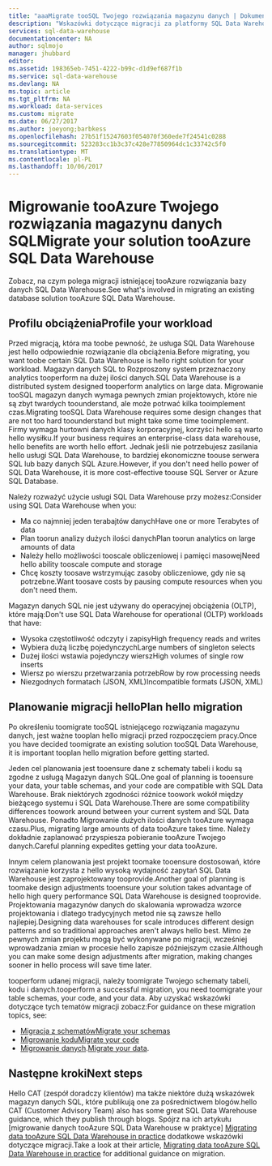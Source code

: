 ```yaml
---
title: "aaaMigrate tooSQL Twojego rozwiązania magazynu danych | Dokumentacja firmy Microsoft"
description: "Wskazówki dotyczące migracji za platformy SQL Data Warehouse tooAzure rozwiązania."
services: sql-data-warehouse
documentationcenter: NA
author: sqlmojo
manager: jhubbard
editor: 
ms.assetid: 198365eb-7451-4222-b99c-d1d9ef687f1b
ms.service: sql-data-warehouse
ms.devlang: NA
ms.topic: article
ms.tgt_pltfrm: NA
ms.workload: data-services
ms.custom: migrate
ms.date: 06/27/2017
ms.author: joeyong;barbkess
ms.openlocfilehash: 27b51f15247603f054070f360ede7f24541c0288
ms.sourcegitcommit: 523283cc1b3c37c428e77850964dc1c33742c5f0
ms.translationtype: MT
ms.contentlocale: pl-PL
ms.lasthandoff: 10/06/2017
---
```

# <a name="migrate-your-solution-tooazure-sql-data-warehouse"></a><span data-ttu-id="eedb5-103">Migrowanie tooAzure Twojego rozwiązania magazynu danych SQL</span><span class="sxs-lookup"><span data-stu-id="eedb5-103">Migrate your solution tooAzure SQL Data Warehouse</span></span>
<span data-ttu-id="eedb5-104">Zobacz, na czym polega migracji istniejącej tooAzure rozwiązania bazy danych SQL Data Warehouse.</span><span class="sxs-lookup"><span data-stu-id="eedb5-104">See what's involved in migrating an existing database solution tooAzure SQL Data Warehouse.</span></span> 

## <a name="profile-your-workload"></a><span data-ttu-id="eedb5-105">Profilu obciążenia</span><span class="sxs-lookup"><span data-stu-id="eedb5-105">Profile your workload</span></span>
<span data-ttu-id="eedb5-106">Przed migracją, która ma toobe pewność, że usługa SQL Data Warehouse jest hello odpowiednie rozwiązanie dla obciążenia.</span><span class="sxs-lookup"><span data-stu-id="eedb5-106">Before migrating, you want toobe certain SQL Data Warehouse is hello right solution for your workload.</span></span> <span data-ttu-id="eedb5-107">Magazyn danych SQL to Rozproszony system przeznaczony analytics tooperform na dużej ilości danych.</span><span class="sxs-lookup"><span data-stu-id="eedb5-107">SQL Data Warehouse is a distributed system designed tooperform analytics on large data.</span></span>  <span data-ttu-id="eedb5-108">Migrowanie tooSQL magazyn danych wymaga pewnych zmian projektowych, które nie są zbyt twardych toounderstand, ale może potrwać kilka tooimplement czas.</span><span class="sxs-lookup"><span data-stu-id="eedb5-108">Migrating tooSQL Data Warehouse requires some design changes that are not too hard toounderstand but might take some time tooimplement.</span></span> <span data-ttu-id="eedb5-109">Firmy wymaga hurtowni danych klasy korporacyjnej, korzyści hello są warto hello wysiłku.</span><span class="sxs-lookup"><span data-stu-id="eedb5-109">If your business requires an enterprise-class data warehouse, hello benefits are worth hello effort.</span></span> <span data-ttu-id="eedb5-110">Jednak jeśli nie potrzebujesz zasilania hello usługi SQL Data Warehouse, to bardziej ekonomiczne toouse serwera SQL lub bazy danych SQL Azure.</span><span class="sxs-lookup"><span data-stu-id="eedb5-110">However, if you don't need hello power of SQL Data Warehouse, it is more cost-effective toouse SQL Server or Azure SQL Database.</span></span>

<span data-ttu-id="eedb5-111">Należy rozważyć użycie usługi SQL Data Warehouse przy możesz:</span><span class="sxs-lookup"><span data-stu-id="eedb5-111">Consider using SQL Data Warehouse when you:</span></span>
- <span data-ttu-id="eedb5-112">Ma co najmniej jeden terabajtów danych</span><span class="sxs-lookup"><span data-stu-id="eedb5-112">Have one or more Terabytes of data</span></span>
- <span data-ttu-id="eedb5-113">Plan toorun analizy dużych ilości danych</span><span class="sxs-lookup"><span data-stu-id="eedb5-113">Plan toorun analytics on large amounts of data</span></span>
- <span data-ttu-id="eedb5-114">Należy hello możliwości tooscale obliczeniowej i pamięci masowej</span><span class="sxs-lookup"><span data-stu-id="eedb5-114">Need hello ability tooscale compute and storage</span></span> 
- <span data-ttu-id="eedb5-115">Chcę koszty toosave wstrzymując zasoby obliczeniowe, gdy nie są potrzebne.</span><span class="sxs-lookup"><span data-stu-id="eedb5-115">Want toosave costs by pausing compute resources when you don't need them.</span></span>

<span data-ttu-id="eedb5-116">Magazyn danych SQL nie jest używany do operacyjnej obciążenia (OLTP), które mają:</span><span class="sxs-lookup"><span data-stu-id="eedb5-116">Don't use SQL Data Warehouse for operational (OLTP) workloads that have:</span></span>
- <span data-ttu-id="eedb5-117">Wysoka częstotliwość odczyty i zapisy</span><span class="sxs-lookup"><span data-stu-id="eedb5-117">High frequency reads and writes</span></span>
- <span data-ttu-id="eedb5-118">Wybiera dużą liczbę pojedynczych</span><span class="sxs-lookup"><span data-stu-id="eedb5-118">Large numbers of singleton selects</span></span>
- <span data-ttu-id="eedb5-119">Dużej ilości wstawia pojedynczy wiersz</span><span class="sxs-lookup"><span data-stu-id="eedb5-119">High volumes of single row inserts</span></span>
- <span data-ttu-id="eedb5-120">Wiersz po wierszu przetwarzania potrzeb</span><span class="sxs-lookup"><span data-stu-id="eedb5-120">Row by row processing needs</span></span>
- <span data-ttu-id="eedb5-121">Niezgodnych formatach (JSON, XML)</span><span class="sxs-lookup"><span data-stu-id="eedb5-121">Incompatible formats (JSON, XML)</span></span>


## <a name="plan-hello-migration"></a><span data-ttu-id="eedb5-122">Planowanie migracji hello</span><span class="sxs-lookup"><span data-stu-id="eedb5-122">Plan hello migration</span></span>

<span data-ttu-id="eedb5-123">Po określeniu toomigrate tooSQL istniejącego rozwiązania magazynu danych, jest ważne tooplan hello migracji przed rozpoczęciem pracy.</span><span class="sxs-lookup"><span data-stu-id="eedb5-123">Once you have decided toomigrate an existing solution tooSQL Data Warehouse, it is important tooplan hello migration before getting started.</span></span> 

<span data-ttu-id="eedb5-124">Jeden cel planowania jest tooensure dane z schematy tabeli i kodu są zgodne z usługą Magazyn danych SQL.</span><span class="sxs-lookup"><span data-stu-id="eedb5-124">One goal of planning is tooensure your data, your table schemas, and your code are compatible with SQL Data Warehouse.</span></span> <span data-ttu-id="eedb5-125">Brak niektórych zgodności różnice toowork wokół między bieżącego systemu i SQL Data Warehouse.</span><span class="sxs-lookup"><span data-stu-id="eedb5-125">There are some compatibility differences toowork around between your current system and SQL Data Warehouse.</span></span> <span data-ttu-id="eedb5-126">Ponadto Migrowanie dużych ilości danych tooAzure wymaga czasu.</span><span class="sxs-lookup"><span data-stu-id="eedb5-126">Plus, migrating large amounts of data tooAzure takes time.</span></span> <span data-ttu-id="eedb5-127">Należy dokładnie zaplanować przyspiesza pobieranie tooAzure Twojego danych.</span><span class="sxs-lookup"><span data-stu-id="eedb5-127">Careful planning expedites getting your data tooAzure.</span></span> 

<span data-ttu-id="eedb5-128">Innym celem planowania jest projekt toomake tooensure dostosowań, które rozwiązanie korzysta z hello wysoką wydajność zapytań SQL Data Warehouse jest zaprojektowany tooprovide.</span><span class="sxs-lookup"><span data-stu-id="eedb5-128">Another goal of planning is toomake design adjustments tooensure your solution takes advantage of hello high query performance SQL Data Warehouse is designed tooprovide.</span></span> <span data-ttu-id="eedb5-129">Projektowania magazynów danych do skalowania wprowadza wzorce projektowania i dlatego tradycyjnych metod nie są zawsze hello najlepiej.</span><span class="sxs-lookup"><span data-stu-id="eedb5-129">Designing data warehouses for scale introduces different design patterns and so traditional approaches aren't always hello best.</span></span> <span data-ttu-id="eedb5-130">Mimo że pewnych zmian projektu mogą być wykonywane po migracji, wcześniej wprowadzania zmian w procesie hello zapisze późniejszym czasie.</span><span class="sxs-lookup"><span data-stu-id="eedb5-130">Although you can make some design adjustments after migration, making changes sooner in hello process will save time later.</span></span>

<span data-ttu-id="eedb5-131">tooperform udanej migracji, należy toomigrate Twojego schematy tabeli, kodu i danych.</span><span class="sxs-lookup"><span data-stu-id="eedb5-131">tooperform a successful migration, you need toomigrate your table schemas, your code, and your data.</span></span> <span data-ttu-id="eedb5-132">Aby uzyskać wskazówki dotyczące tych tematów migracji zobacz:</span><span class="sxs-lookup"><span data-stu-id="eedb5-132">For guidance on these migration topics, see:</span></span>

-  [<span data-ttu-id="eedb5-133">Migracja z schematów</span><span class="sxs-lookup"><span data-stu-id="eedb5-133">Migrate your schemas</span></span>](sql-data-warehouse-migrate-schema.md)
-  [<span data-ttu-id="eedb5-134">Migrowanie kodu</span><span class="sxs-lookup"><span data-stu-id="eedb5-134">Migrate your code</span></span>](sql-data-warehouse-migrate-code.md)
-  <span data-ttu-id="eedb5-135">[Migrowanie danych](sql-data-warehouse-migrate-data.md).</span><span class="sxs-lookup"><span data-stu-id="eedb5-135">[Migrate your data](sql-data-warehouse-migrate-data.md).</span></span> 

<!--
## Perform hello migration


## Deploy hello solution


## Validate hello migration

-->

## <a name="next-steps"></a><span data-ttu-id="eedb5-136">Następne kroki</span><span class="sxs-lookup"><span data-stu-id="eedb5-136">Next steps</span></span>
<span data-ttu-id="eedb5-137">Hello CAT (zespół doradczy klientów) ma także niektóre dużą wskazówek magazyn danych SQL, które publikują one za pośrednictwem blogów.</span><span class="sxs-lookup"><span data-stu-id="eedb5-137">hello CAT (Customer Advisory Team) also has some great SQL Data Warehouse guidance, which they publish through blogs.</span></span>  <span data-ttu-id="eedb5-138">Spójrz na ich artykułu [migrowanie danych tooAzure SQL Data Warehouse w praktyce] [ Migrating data tooAzure SQL Data Warehouse in practice] dodatkowe wskazówki dotyczące migracji.</span><span class="sxs-lookup"><span data-stu-id="eedb5-138">Take a look at their article, [Migrating data tooAzure SQL Data Warehouse in practice][Migrating data tooAzure SQL Data Warehouse in practice] for additional guidance on migration.</span></span>

<!--Image references-->

<!--Article references-->

<!--MSDN references-->

<!--Other Web references-->
[Migrating data tooAzure SQL Data Warehouse in practice]: https://blogs.msdn.microsoft.com/sqlcat/2016/08/18/migrating-data-to-azure-sql-data-warehouse-in-practice/

